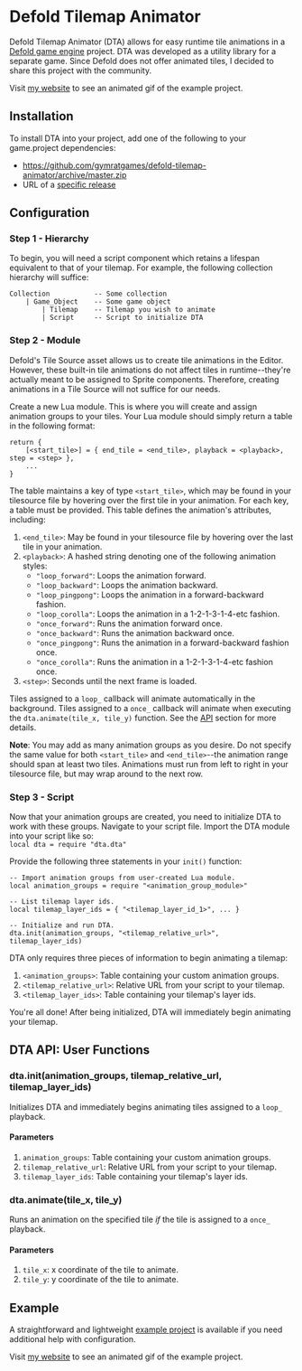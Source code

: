 # Defold Tilemap Animator
Defold Tilemap Animator (DTA) allows for easy runtime tile animations in a [Defold game engine](https://defold.com) project. DTA was developed as a utility library for a separate game. Since Defold does not offer animated tiles, I decided to share this project with the community.

Visit [my website](https://gymratgames.github.io/html/extensions.html#dta) to see an animated gif of the example project.

## Installation
To install DTA into your project, add one of the following to your game.project dependencies:
  - https://github.com/gymratgames/defold-tilemap-animator/archive/master.zip
  - URL of a [specific release](https://github.com/gymratgames/defold-tilemap-animator/releases)

## Configuration

### Step 1 - Hierarchy
To begin, you will need a script component which retains a lifespan equivalent to that of your tilemap. For example, the following collection hierarchy will suffice:

```
Collection           -- Some collection
    | Game_Object    -- Some game object
        | Tilemap    -- Tilemap you wish to animate
        | Script     -- Script to initialize DTA
```

### Step 2 - Module
Defold's Tile Source asset allows us to create tile animations in the Editor. However, these built-in tile animations do not affect tiles in runtime--they're actually meant to be assigned to Sprite components. Therefore, creating animations in a Tile Source will not suffice for our needs.

Create a new Lua module. This is where you will create and assign animation groups to your tiles. Your Lua module should simply return a table in the following format:

```
return {
    [<start_tile>] = { end_tile = <end_tile>, playback = <playback>, step = <step> },
    ...
}
```

The table maintains a key of type `<start_tile>`, which may be found in your tilesource file by hovering over the first tile in your animation. For each key, a table must be provided. This table defines the animation's attributes, including:
1. `<end_tile>`: May be found in your tilesource file by hovering over the last tile in your animation.
2. `<playback>`: A hashed string denoting one of the following animation styles:
    - `"loop_forward"`: Loops the animation forward.
    - `"loop_backward"`: Loops the animation backward.
    - `"loop_pingpong"`: Loops the animation in a forward-backward fashion.
    - `"loop_corolla"`: Loops the animation in a 1-2-1-3-1-4-etc fashion.
    - `"once_forward"`: Runs the animation forward once.
    - `"once_backward"`: Runs the animation backward once.
    - `"once_pingpong"`: Runs the animation in a forward-backward fashion once.
    - `"once_corolla"`: Runs the animation in a 1-2-1-3-1-4-etc fashion once.
3. `<step>`: Seconds until the next frame is loaded.

Tiles assigned to a `loop_` callback will animate automatically in the background. Tiles assigned to a `once_` callback will animate when executing the `dta.animate(tile_x, tile_y)` function. See the [API](#dta-api-user-functions) section for more details.

**Note**: You may add as many animation groups as you desire. Do not specify the same value for both `<start_tile>` and `<end_tile>`--the animation range should span at least two tiles. Animations must run from left to right in your tilesource file, but may wrap around to the next row.

### Step 3 - Script
Now that your animation groups are created, you need to initialize DTA to work with these groups. Navigate to your script file. Import the DTA module into your script like so:  
`local dta = require "dta.dta"`

Provide the following three statements in your `init()` function:

```
-- Import animation groups from user-created Lua module.
local animation_groups = require "<animation_group_module>"

-- List tilemap layer ids.
local tilemap_layer_ids = { "<tilemap_layer_id_1>", ... }

-- Initialize and run DTA.
dta.init(animation_groups, "<tilemap_relative_url>", tilemap_layer_ids)
```

DTA only requires three pieces of information to begin animating a tilemap:
1. `<animation_groups>`: Table containing your custom animation groups.
2. `<tilemap_relative_url>`: Relative URL from your script to your tilemap.
3. `<tilemap_layer_ids>`: Table containing your tilemap's layer ids.

You're all done! After being initialized, DTA will immediately begin animating your tilemap.

## DTA API: User Functions

### dta.init(animation_groups, tilemap_relative_url, tilemap_layer_ids)

Initializes DTA and immediately begins animating tiles assigned to a `loop_` playback.

#### Parameters
1. `animation_groups`: Table containing your custom animation groups.
2. `tilemap_relative_url`: Relative URL from your script to your tilemap.
3. `tilemap_layer_ids`: Table containing your tilemap's layer ids.

### dta.animate(tile_x, tile_y)

Runs an animation on the specified tile *if* the tile is assigned to a `once_` playback.

#### Parameters
1. `tile_x`: x coordinate of the tile to animate.
2. `tile_y`: y coordinate of the tile to animate.

## Example

A straightforward and lightweight [example project](https://github.com/gymratgames/defold-tilemap-animator/tree/master/example) is available if you need additional help with configuration.

Visit [my website](https://gymratgames.github.io/html/extensions.html#dta) to see an animated gif of the example project.
